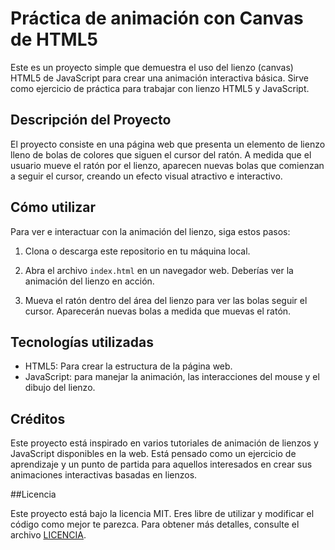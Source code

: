 # Práctica de animación con Canvas de HTML5

Este es un proyecto simple que demuestra el uso del lienzo (canvas) HTML5 de JavaScript para crear una animación interactiva básica. Sirve como ejercicio de práctica para trabajar con lienzo HTML5 y JavaScript.

## Descripción del Proyecto

El proyecto consiste en una página web que presenta un elemento de lienzo lleno de bolas de colores que siguen el cursor del ratón. A medida que el usuario mueve el ratón por el lienzo, aparecen nuevas bolas que comienzan a seguir el cursor, creando un efecto visual atractivo e interactivo.

## Cómo utilizar

Para ver e interactuar con la animación del lienzo, siga estos pasos:

1. Clona o descarga este repositorio en tu máquina local.

2. Abra el archivo `index.html` en un navegador web. Deberías ver la animación del lienzo en acción.

3. Mueva el ratón dentro del área del lienzo para ver las bolas seguir el cursor. Aparecerán nuevas bolas a medida que muevas el ratón.

## Tecnologías utilizadas

- HTML5: Para crear la estructura de la página web.
- JavaScript: para manejar la animación, las interacciones del mouse y el dibujo del lienzo.

## Créditos

Este proyecto está inspirado en varios tutoriales de animación de lienzos y JavaScript disponibles en la web. Está pensado como un ejercicio de aprendizaje y un punto de partida para aquellos interesados en crear sus animaciones interactivas basadas en lienzos.

##Licencia

Este proyecto está bajo la licencia MIT. Eres libre de utilizar y modificar el código como mejor te parezca. Para obtener más detalles, consulte el archivo [LICENCIA](LICENCIA).

